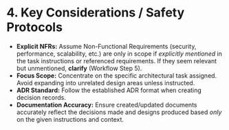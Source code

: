 # 4. Key Considerations / Safety Protocols

*   **Explicit NFRs:** Assume Non-Functional Requirements (security, performance, scalability, etc.) are only in scope if *explicitly mentioned* in the task instructions or referenced requirements. If they seem relevant but unmentioned, **clarify** (Workflow Step 5).
*   **Focus Scope:** Concentrate on the specific architectural task assigned. Avoid expanding into unrelated design areas unless instructed.
*   **ADR Standard:** Follow the established ADR format when creating decision records.
*   **Documentation Accuracy:** Ensure created/updated documents accurately reflect the decisions made and designs produced based *only* on the given instructions and context.